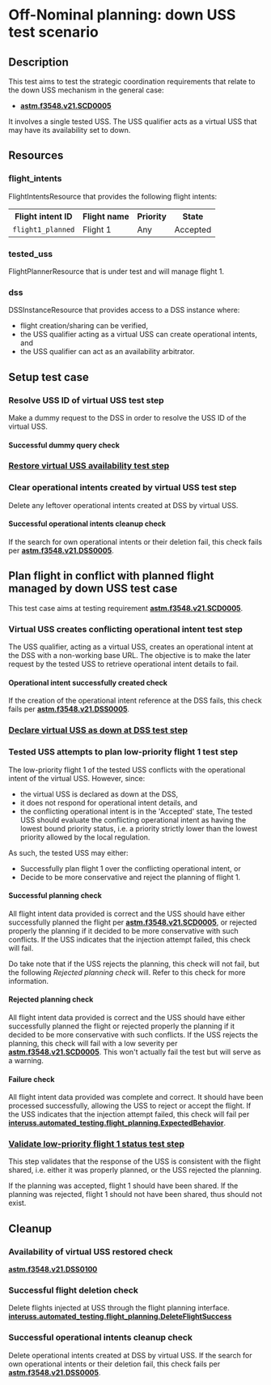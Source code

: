 # Off-Nominal planning: down USS test scenario

## Description
This test aims to test the strategic coordination requirements that relate to the down USS mechanism in the general case:
- **[astm.f3548.v21.SCD0005](../../../../requirements/astm/f3548/v21.md)**

It involves a single tested USS. The USS qualifier acts as a virtual USS that may have its availability set to down.

## Resources
### flight_intents
FlightIntentsResource that provides the following flight intents:

<table>
  <tr>
    <th>Flight intent ID</th>
    <th>Flight name</th>
    <th>Priority</th>
    <th>State</th><!-- TODO: Update with usage_state and uas_state when new flight planning API is adopted -->
  </tr>
  <tr>
    <td><code>flight1_planned</code></td>
    <td>Flight 1</td>
    <td>Any</td>
    <td>Accepted</td>
  </tr>
</table>


### tested_uss
FlightPlannerResource that is under test and will manage flight 1.

### dss
DSSInstanceResource that provides access to a DSS instance where:
- flight creation/sharing can be verified,
- the USS qualifier acting as a virtual USS can create operational intents, and
- the USS qualifier can act as an availability arbitrator.

## Setup test case
### Resolve USS ID of virtual USS test step
Make a dummy request to the DSS in order to resolve the USS ID of the virtual USS.

#### Successful dummy query check

### [Restore virtual USS availability test step](../set_uss_available.md)

### Clear operational intents created by virtual USS test step
Delete any leftover operational intents created at DSS by virtual USS.

#### Successful operational intents cleanup check
If the search for own operational intents or their deletion fail, this check fails per **[astm.f3548.v21.DSS0005](../../../../requirements/astm/f3548/v21.md)**.


## Plan flight in conflict with planned flight managed by down USS test case
This test case aims at testing requirement **[astm.f3548.v21.SCD0005](../../../../requirements/astm/f3548/v21.md)**.

### Virtual USS creates conflicting operational intent test step
The USS qualifier, acting as a virtual USS, creates an operational intent at the DSS with a non-working base URL.
The objective is to make the later request by the tested USS to retrieve operational intent details to fail.

#### Operational intent successfully created check
If the creation of the operational intent reference at the DSS fails, this check fails per **[astm.f3548.v21.DSS0005](../../../../requirements/astm/f3548/v21.md)**.

### [Declare virtual USS as down at DSS test step](../set_uss_down.md)

### Tested USS attempts to plan low-priority flight 1 test step
The low-priority flight 1 of the tested USS conflicts with the operational intent of the virtual USS.
However, since:
- the virtual USS is declared as down at the DSS,
- it does not respond for operational intent details, and
- the conflicting operational intent is in the 'Accepted' state,
The tested USS should evaluate the conflicting operational intent as having the lowest bound priority status, i.e. a priority strictly lower than the lowest priority allowed by the local regulation.

As such, the tested USS may either:
- Successfully plan flight 1 over the conflicting operational intent, or
- Decide to be more conservative and reject the planning of flight 1.

#### Successful planning check
All flight intent data provided is correct and the USS should have either successfully planned the flight per **[astm.f3548.v21.SCD0005](../../../../requirements/astm/f3548/v21.md)**,
or rejected properly the planning if it decided to be more conservative with such conflicts.
If the USS indicates that the injection attempt failed, this check will fail.

Do take note that if the USS rejects the planning, this check will not fail, but the following *Rejected planning check*
will. Refer to this check for more information.

#### Rejected planning check
All flight intent data provided is correct and the USS should have either successfully planned the flight or rejected
properly the planning if it decided to be more conservative with such conflicts.
If the USS rejects the planning, this check will fail with a low severity per **[astm.f3548.v21.SCD0005](../../../../requirements/astm/f3548/v21.md)**.
This won't actually fail the test but will serve as a warning.

#### Failure check
All flight intent data provided was complete and correct. It should have been processed successfully, allowing the USS
to reject or accept the flight. If the USS indicates that the injection attempt failed, this check will fail per
**[interuss.automated_testing.flight_planning.ExpectedBehavior](../../../../requirements/interuss/automated_testing/flight_planning.md)**.

### [Validate low-priority flight 1 status test step](../validate_shared_operational_intent.md)
This step validates that the response of the USS is consistent with the flight shared, i.e. either it was properly
planned, or the USS rejected the planning.

If the planning was accepted, flight 1 should have been shared.
If the planning was rejected, flight 1 should not have been shared, thus should not exist.

## Cleanup
### Availability of virtual USS restored check
**[astm.f3548.v21.DSS0100](../../../../requirements/astm/f3548/v21.md)**

### Successful flight deletion check
Delete flights injected at USS through the flight planning interface.
**[interuss.automated_testing.flight_planning.DeleteFlightSuccess](../../../../requirements/interuss/automated_testing/flight_planning.md)**

### Successful operational intents cleanup check
Delete operational intents created at DSS by virtual USS.
If the search for own operational intents or their deletion fail, this check fails per **[astm.f3548.v21.DSS0005](../../../../requirements/astm/f3548/v21.md)**.
